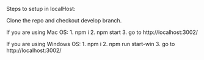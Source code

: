 Steps to setup in localHost:

Clone the repo and checkout develop branch.

If you are using Mac OS:
    1. npm i
    2. npm start
    3. go to http://localhost:3002/

If you are using Windows OS:
    1. npm i
    2. npm run start-win
    3. go to http://localhost:3002/
